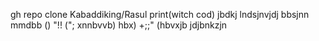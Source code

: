 gh repo clone Kabaddiking/Rasul
print(witch cod) 
jbdkj  lndsjnvjdj 
bbsjnn 
mmdbb  () "!! (";   xnnbvvb) 
hbx) +;;" (hbvxjb 
jdjbnkzjn
